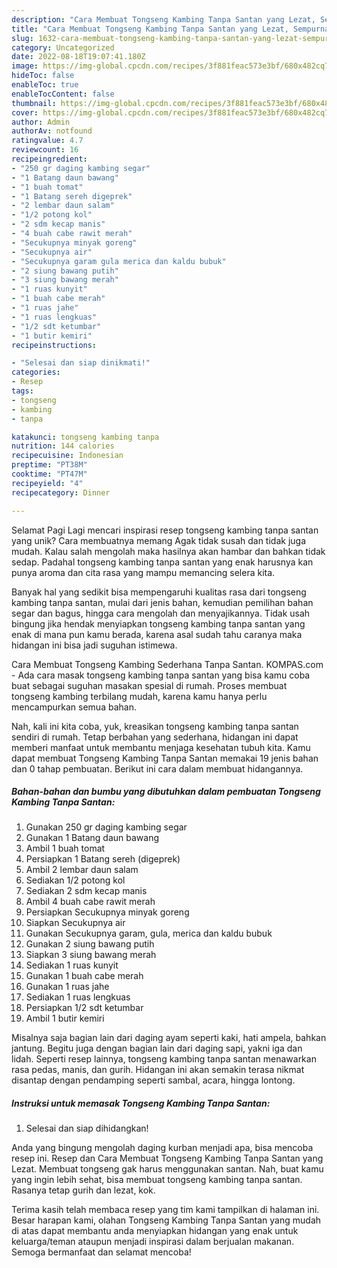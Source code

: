 ```yaml
---
description: "Cara Membuat Tongseng Kambing Tanpa Santan yang Lezat, Sempurna"
title: "Cara Membuat Tongseng Kambing Tanpa Santan yang Lezat, Sempurna"
slug: 1632-cara-membuat-tongseng-kambing-tanpa-santan-yang-lezat-sempurna
category: Uncategorized
date: 2022-08-18T19:07:41.180Z
image: https://img-global.cpcdn.com/recipes/3f881feac573e3bf/680x482cq70/tongseng-kambing-tanpa-santan-foto-resep-utama.jpg
hideToc: false
enableToc: true
enableTocContent: false
thumbnail: https://img-global.cpcdn.com/recipes/3f881feac573e3bf/680x482cq70/tongseng-kambing-tanpa-santan-foto-resep-utama.jpg
cover: https://img-global.cpcdn.com/recipes/3f881feac573e3bf/680x482cq70/tongseng-kambing-tanpa-santan-foto-resep-utama.jpg
author: Admin
authorAv: notfound
ratingvalue: 4.7
reviewcount: 16
recipeingredient:
- "250 gr daging kambing segar"
- "1 Batang daun bawang"
- "1 buah tomat"
- "1 Batang sereh digeprek"
- "2 lembar daun salam"
- "1/2 potong kol"
- "2 sdm kecap manis"
- "4 buah cabe rawit merah"
- "Secukupnya minyak goreng"
- "Secukupnya air"
- "Secukupnya garam gula merica dan kaldu bubuk"
- "2 siung bawang putih"
- "3 siung bawang merah"
- "1 ruas kunyit"
- "1 buah cabe merah"
- "1 ruas jahe"
- "1 ruas lengkuas"
- "1/2 sdt ketumbar"
- "1 butir kemiri"
recipeinstructions:

- "Selesai dan siap dinikmati!"
categories:
- Resep
tags:
- tongseng
- kambing
- tanpa

katakunci: tongseng kambing tanpa 
nutrition: 144 calories
recipecuisine: Indonesian
preptime: "PT38M"
cooktime: "PT47M"
recipeyield: "4"
recipecategory: Dinner

---
```



Selamat Pagi Lagi mencari inspirasi resep tongseng kambing tanpa santan yang unik? Cara membuatnya memang Agak tidak susah dan tidak juga mudah. Kalau salah mengolah maka hasilnya akan hambar dan bahkan tidak sedap. Padahal tongseng kambing tanpa santan yang enak harusnya kan punya aroma dan cita rasa yang mampu memancing selera kita.


Banyak hal yang sedikit bisa mempengaruhi kualitas rasa dari tongseng kambing tanpa santan, mulai dari jenis bahan, kemudian pemilihan bahan segar dan bagus, hingga cara mengolah dan menyajikannya. Tidak usah bingung jika hendak menyiapkan tongseng kambing tanpa santan yang enak di mana pun kamu berada, karena asal sudah tahu caranya maka hidangan ini bisa jadi suguhan istimewa.

Cara Membuat Tongseng Kambing Sederhana Tanpa Santan. KOMPAS.com - Ada cara masak tongseng kambing tanpa santan yang bisa kamu coba buat sebagai suguhan masakan spesial di rumah. Proses membuat tongseng kambing terbilang mudah, karena kamu hanya perlu mencampurkan semua bahan.


Nah, kali ini kita coba, yuk, kreasikan tongseng kambing tanpa santan sendiri di rumah. Tetap berbahan yang sederhana, hidangan ini dapat memberi manfaat untuk membantu menjaga kesehatan tubuh kita. Kamu dapat membuat Tongseng Kambing Tanpa Santan memakai 19 jenis bahan dan 0 tahap pembuatan. Berikut ini cara dalam membuat hidangannya.

<!--inarticleads1-->

##### Bahan-bahan dan bumbu yang dibutuhkan dalam pembuatan Tongseng Kambing Tanpa Santan:

1. Gunakan 250 gr daging kambing segar
1. Gunakan 1 Batang daun bawang
1. Ambil 1 buah tomat
1. Persiapkan 1 Batang sereh (digeprek)
1. Ambil 2 lembar daun salam
1. Sediakan 1/2 potong kol
1. Sediakan 2 sdm kecap manis
1. Ambil 4 buah cabe rawit merah
1. Persiapkan Secukupnya minyak goreng
1. Siapkan Secukupnya air
1. Gunakan Secukupnya garam, gula, merica dan kaldu bubuk
1. Gunakan 2 siung bawang putih
1. Siapkan 3 siung bawang merah
1. Sediakan 1 ruas kunyit
1. Gunakan 1 buah cabe merah
1. Gunakan 1 ruas jahe
1. Sediakan 1 ruas lengkuas
1. Persiapkan 1/2 sdt ketumbar
1. Ambil 1 butir kemiri


Misalnya saja bagian lain dari daging ayam seperti kaki, hati ampela, bahkan jantung. Begitu juga dengan bagian lain dari daging sapi, yakni iga dan lidah. Seperti resep lainnya, tongseng kambing tanpa santan menawarkan rasa pedas, manis, dan gurih. Hidangan ini akan semakin terasa nikmat disantap dengan pendamping seperti sambal, acara, hingga lontong. 

<!--inarticleads2-->

##### Instruksi untuk memasak Tongseng Kambing Tanpa Santan:


1. Selesai dan siap dihidangkan!

Anda yang bingung mengolah daging kurban menjadi apa, bisa mencoba resep ini. Resep dan Cara Membuat Tongseng Kambing Tanpa Santan yang Lezat. Membuat tongseng gak harus menggunakan santan. Nah, buat kamu yang ingin lebih sehat, bisa membuat tongseng kambing tanpa santan. Rasanya tetap gurih dan lezat, kok. 

Terima kasih telah membaca resep yang tim kami tampilkan di halaman ini. Besar harapan kami, olahan Tongseng Kambing Tanpa Santan yang mudah di atas dapat membantu anda menyiapkan hidangan yang enak untuk keluarga/teman ataupun menjadi inspirasi dalam berjualan makanan. Semoga bermanfaat dan selamat mencoba!
